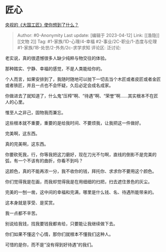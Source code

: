 # 匠心
[央视的《大国工匠》使你想到了什么？](https://www.zhihu.com/question/51149789/answer/2979382224)

> Author: #0-Anonymity
> Last update: [编辑于 2023-04-12]
> Link: [[渔隐]] [[文物 2]]
> Tag: #1-家族/1D-心理/4-幸福 #2-事业/2C-职业/1-态度与伦理 #1-家族/1B-处世/2-外务/2c-求学求知
> 评论区:
> 泛讨论:

老实说，真的很遗憾很多人缺少纯粹与物交往的体验。

那种踏实、宁静、幸福的感觉，不是人类能给你的。

个人而言，如果安排到了，我随时随地可以抛下一切去当个木匠或者皮匠或者金匠或者铁匠，并且一点也不会怀疑，久后必定会成名成家。

你做进去了就知道了，什么鬼“压榨”啊、“待遇“啊、“荣誉”啊……其实根本不在匠人的心里。

惟至人之非己，固物我而兼忘。

这些根本就不重要，重要的是给我时间、不要烦我，让我把这一件做好。

完美啊，这东西。

真的完美啊，这东西。

你要砍死我，行，你等我把这刀磨好，现在刀光不匀啊，直线的倒影不是完美的弧，有一个不该有的曲折，你看不到吗？

这颜色，真的不能再浓一分，我不收你的钱，拜托你、求求你不要用这个颜色。

你们觉得我是在画，而我却觉得我是在用细细的扫把，扫去遮住景色的灰尘。

完美的一刨一凿，这中间的幸福和完满，哪里是什么钱、名、待遇所能带来的。

这本身就是享受、是奖赏。

我一点都不辛苦。

别说给我钱，找我要钱我都肯给，只要能让我继续做下去。

你们如果不懂这个心情，那你们就根本不懂我们这种人。

可惜的是你，而不是“没有得到好待遇”的我们。
